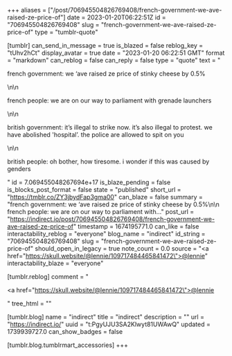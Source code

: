 +++
aliases = ["/post/706945504826769408/french-government-we-ave-raised-ze-price-of"]
date = 2023-01-20T06:22:51Z
id = "706945504826769408"
slug = "french-government-we-ave-raised-ze-price-of"
type = "tumblr-quote"

[tumblr]
can_send_in_message = true
is_blazed = false
reblog_key = "tUhv2hCt"
display_avatar = true
date = "2023-01-20 06:22:51 GMT"
format = "markdown"
can_reblog = false
can_reply = false
type = "quote"
text = "<p>french government: we &lsquo;ave raised ze price of stinky cheese by 0.5%</p>\n\n<p>french people: we are on our way to parliament with grenade launchers</p>\n\n<p>british government: it&rsquo;s illegal to strike now. it&rsquo;s also illegal to protest. we have abolished 'hospital&rsquo;. the police are allowed to spit on you</p>\n\n<p>british people: oh bother, how tiresome. i wonder if this was caused by genders</p>"
id = 7.069455048267694e+17
is_blaze_pending = false
is_blocks_post_format = false
state = "published"
short_url = "https://tmblr.co/ZY3jbydFap3gma00"
can_blaze = false
summary = "french government: we ‘ave raised ze price of stinky cheese by 0.5%\n\n french people: we are on our way to parliament with..."
post_url = "https://indirect.io/post/706945504826769408/french-government-we-ave-raised-ze-price-of"
timestamp = 1674195771.0
can_like = false
interactability_reblog = "everyone"
blog_name = "indirect"
id_string = "706945504826769408"
slug = "french-government-we-ave-raised-ze-price-of"
should_open_in_legacy = true
note_count = 0.0
source = "<a href=\"https://skull.website/@lennie/109717484465841472\">@lennie</a>"
interactability_blaze = "everyone"

[tumblr.reblog]
comment = "<p><a href=\"https://skull.website/@lennie/109717484465841472\">@lennie</a></p>"
tree_html = ""

[tumblr.blog]
name = "indirect"
title = "indirect"
description = ""
url = "https://indirect.io/"
uuid = "t:PgyUJU3SA2Klwyt81UWAwQ"
updated = 1739939727.0
can_show_badges = false

[tumblr.blog.tumblrmart_accessories]
+++

